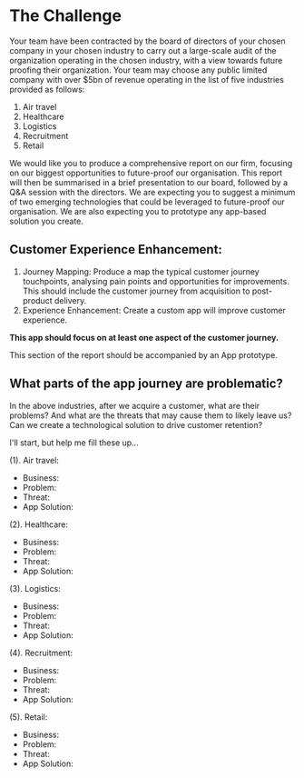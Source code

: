 # The Challenge

Your team have been contracted by the board of directors of your chosen company in your chosen industry to carry out a large-scale audit of the organization operating in the chosen industry, with a view towards future proofing their organization. Your team may choose any public limited company with over \$5bn of revenue operating in the list of five industries provided as follows:

1.  Air travel
2.  Healthcare
3.  Logistics
4.  Recruitment
5.  Retail

We would like you to produce a comprehensive report on our firm, focusing on our biggest opportunities to future-proof our organisation. This report will then be summarised in a brief presentation to our board, followed by a Q&A session with the directors. We are expecting you to suggest a minimum of two emerging technologies that could be leveraged to future-proof our organisation. We are also expecting you to prototype any app-based solution you create.

## Customer Experience Enhancement:

1.  Journey Mapping: Produce a map the typical customer journey touchpoints, analysing pain points and opportunities for improvements. This should include the customer journey from acquisition to post-product delivery.
2.  Experience Enhancement: Create a custom app will improve customer experience.

**This app should focus on at least one aspect of the customer journey.**

This section of the report should be accompanied by an App prototype.

## What parts of the app journey are problematic?

In the above industries, after we acquire a customer, what are their problems? And what are the threats that may cause them to likely leave us? Can we create a technological solution to drive customer retention?

I'll start, but help me fill these up...

(1). Air travel: 

- Business:
- Problem: 
- Threat: 
- App Solution:

(2). Healthcare: 

- Business:
- Problem: 
- Threat: 
- App Solution:

(3). Logistics: 

- Business:
- Problem: 
- Threat: 
- App Solution:

(4). Recruitment: 

- Business:
- Problem: 
- Threat: 
- App Solution:

(5). Retail: 

- Business:
- Problem: 
- Threat: 
- App Solution: